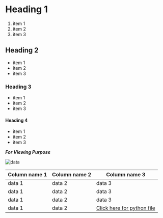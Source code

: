 # Heading 1
1. item 1
2. item 2
3. item 3
## Heading 2
* item 1
* item 2
* item 3
### Heading 3
- item 1
- item 2
- item 3
#### Heading 4
+ item 1
+ item 2
+ item 3

***_For Viewing Purpose_***
<!--- comment--->
![data](https://github.com/anbdext/circle/assets/145963826/ad527be7-f5cd-485f-b901-548fbd5ed2d1)


|Column name 1|Column name 2|Column name 3|
---|---|---|
|data 1|data 2|data 3|
|data 1|data 2|data 3|
|data 1|data 2|data 3|
|data 1|data 2|[Click here for python file](https://github.com/anbdext/circle.git)|

